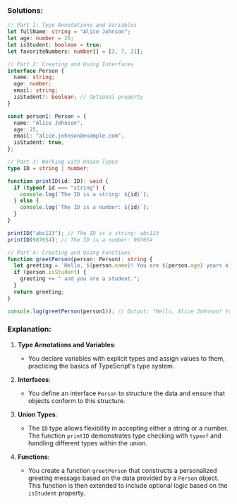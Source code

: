 ### **Solutions:**

```typescript
// Part 1: Type Annotations and Variables
let fullName: string = "Alice Johnson";
let age: number = 25;
let isStudent: boolean = true;
let favoriteNumbers: number[] = [3, 7, 21];

// Part 2: Creating and Using Interfaces
interface Person {
  name: string;
  age: number;
  email: string;
  isStudent?: boolean; // Optional property
}

const person1: Person = {
  name: "Alice Johnson",
  age: 25,
  email: "alice.johnson@example.com",
  isStudent: true,
};

// Part 3: Working with Union Types
type ID = string | number;

function printID(id: ID): void {
  if (typeof id === "string") {
    console.log(`The ID is a string: ${id}`);
  } else {
    console.log(`The ID is a number: ${id}`);
  }
}

printID("abc123"); // The ID is a string: abc123
printID(987654); // The ID is a number: 987654

// Part 4: Creating and Using Functions
function greetPerson(person: Person): string {
  let greeting = `Hello, ${person.name}! You are ${person.age} years old.`;
  if (person.isStudent) {
    greeting += " and you are a student.";
  }
  return greeting;
}

console.log(greetPerson(person1)); // Output: "Hello, Alice Johnson! You are 25 years old and you are a student."
```

### **Explanation:**

1. **Type Annotations and Variables**:

   - You declare variables with explicit types and assign values to them, practicing the basics of TypeScript's type system.

2. **Interfaces**:

   - You define an interface `Person` to structure the data and ensure that objects conform to this structure.

3. **Union Types**:

   - The `ID` type allows flexibility in accepting either a string or a number. The function `printID` demonstrates type checking with `typeof` and handling different types within the union.

4. **Functions**:
   - You create a function `greetPerson` that constructs a personalized greeting message based on the data provided by a `Person` object. This function is then extended to include optional logic based on the `isStudent` property.
